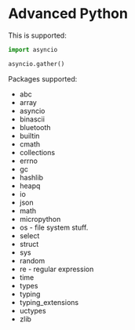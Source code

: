 # Advanced Python


This is supported:

```py
import asyncio

asyncio.gather()
```

Packages supported:
* abc
* array
* asyncio
* binascii
* bluetooth
* builtin
* cmath
* collections
* errno
* gc
* hashlib
* heapq
* io
* json
* math
* micropython
* os - file system stuff.
* select
* struct
* sys
* random
* re - regular expression
* time
* types
* typing
* typing_extensions
* uctypes
* zlib

